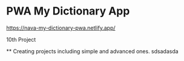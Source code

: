 # PWA My Dictionary App

https://nava-my-dictionary-pwa.netlify.app/

10th Project

\*\* Creating projects including simple and advanced ones.
sdsadasda
